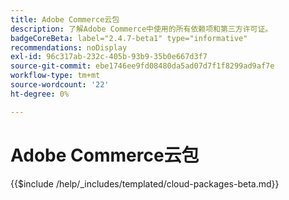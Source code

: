 ```yaml
---
title: Adobe Commerce云包
description: 了解Adobe Commerce中使用的所有依赖项和第三方许可证。
badgeCoreBeta: label="2.4.7-beta1" type="informative"
recommendations: noDisplay
exl-id: 96c317ab-232c-405b-93b9-35b0e667d3f7
source-git-commit: ebe1746ee9fd08480da5ad07d7f1f8299ad9af7e
workflow-type: tm+mt
source-wordcount: '22'
ht-degree: 0%

---
```


# Adobe Commerce云包

{{$include /help/_includes/templated/cloud-packages-beta.md}}
